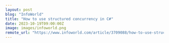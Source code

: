 ```yaml
---
layout: post
blog: "InfoWorld"
title: "How to use structured concurrency in C#"
date: 2023-10-19T09:00:00Z
image: images/infoworld.png
remote_url: "https://www.infoworld.com/article/3709088/how-to-use-structured-concurrency-in-c-sharp.html#tk.rss_applicationdevelopment"
---
```

